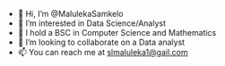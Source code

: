 - 👋 Hi, I’m @MalulekaSamkelo
- 👀 I’m interested in Data Science/Analyst
- 🌱 I hold a BSC in Computer Science and Mathematics
- 💞️ I’m looking to collaborate on a Data analyst
- 📫 You can reach me at slmaluleka1@gail.com

<!---
MalulekaSamkelo/MalulekaSamkelo is a ✨ special ✨ repository because its `README.md` (this file) appears on your GitHub profile.
You can click the Preview link to take a look at your changes.
--->
